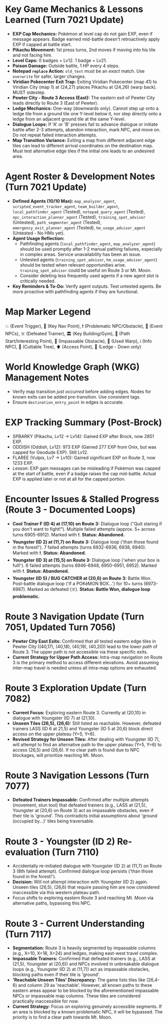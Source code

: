 # Key Game Mechanics & Lessons Learned (Turn 7021 Update)
*   **EXP Cap Mechanics:** Pokémon at level cap do not gain EXP, even if message appears. Badge earned mid-battle doesn't retroactively apply EXP if capped at battle start.
*   **Pikachu Movement:** 1st press turns, 2nd moves if moving *into* his tile and not facing him.
*   **Level Caps:** 0 badges = Lv12. 1 badge = Lv21.
*   **Poison Damage:** Outside battle, 1 HP every 4 steps.
*   **Notepad `replace` Action:** `old_text` must be an *exact* match. Use `overwrite` for safer, larger changes.
*   **Viridian Pokecenter Exit Trap:** Exiting Viridian Pokecenter (map 41) to Viridian City (map 1) at (24,27) places Pikachu at (24,26) (warp back). MUST sidestep.
*   **Pewter City - Route 3 Access (East):** The eastern exit of Pewter City leads directly to Route 3 (East of Pewter).
*   **Ledge Mechanics:** One-way (downwards only). Cannot step *up* onto a ledge tile from a ground tile one Y-level below it, nor step directly onto a ledge from an adjacent ground tile at the same Y-level.
*   **Dialogue Loops:** If 'A' or 'B' presses fail to advance dialogue or initiate battle after 2-3 attempts, abandon interaction, mark NPC, and move on. Do not repeat failed interaction attempts.
*   **Map Transition Variance:** Exiting a map from different adjacent edge tiles can lead to different arrival coordinates on the destination map. Must test alternative edge tiles if the initial one leads to an undesired area.

# Agent Roster & Development Notes (Turn 7021 Update)
*   **Defined Agents (10/10 Max):** `map_analyzer_agent`, `scripted_event_tracker_agent`, `team_builder_agent`, `local_pathfinder_agent` (Tested), `notepad_query_agent` (Tested), `npc_interaction_planner_agent` (Tested), `training_spot_advisor` (Untested), `path_segmenter_agent` (Tested), `emergency_exit_planner_agent` (Tested), `hm_usage_advisor_agent` (Untested - No HMs yet).
*   **Agent Usage Reflection:**
    *   Pathfinding agents (`local_pathfinder_agent`, `map_analyzer_agent`) should be used promptly after 1-2 manual pathing failures, especially in complex areas. Service unavailability has been an issue.
    *   Untested agents (`training_spot_advisor`, `hm_usage_advisor_agent`) should be tested when relevant opportunities arise. `training_spot_advisor` could be useful on Route 3 or Mt. Moon.
    *   Consider deleting less frequently used agents if a new agent slot is critically needed.
*   **Key Reminders & To-Do:** Verify agent outputs. Test untested agents. Be more proactive with pathfinding agents if they are functional.

# Map Marker Legend
💥 (Event Trigger), 🎯 (Key Nav Point), ❗ (Problematic NPC/Obstacle), 💁 (Event NPCs), ☠️ (Defeated Trainer), 🏛️ (Key Building/Gym), 📍 (Path Start/Interesting Point), 🧱 (Impassable Obstacle), 🚪 (Used Warp), ℹ️ (Info NPC), 🌱 (Cuttable Tree), ⬆️ (Access Point), 🚧 (Ledge - Down only)

# World Knowledge Graph (WKG) Management Notes
*   Verify map transition *just occurred* before adding edges. Nodes for known exits can be added pre-transition. Use consistent tags.
*   Ensure `destination_entry_point` in edges is accurate.

# EXP Tracking Summary (Post-Brock)
*   SPBARKY (Pikachu, Lv12 -> Lv14): Gained EXP after Brock, now 2851 EXP.
*   ODDISH (Oddish, Lv12): 973 EXP (Gained 277 EXP from Onix, but was capped for Geodude EXP). Still Lv12.
*   FLAREE (Vulpix, Lv7 -> Lv10): Gained significant EXP on Route 3, now 1233 EXP.
*   Lesson: EXP gain messages can be misleading if Pokémon was capped at the start of battle, even if a badge raises the cap mid-battle. Actual EXP is applied later or not at all for the capped portion.

# Encounter Issues & Stalled Progress (Route 3 - Documented Loops)
*   **Cool Trainer F (ID 4) at (17,10) on Route 3:** Dialogue loop ("Quit staring if you don't want to fight!"). Multiple failed attempts (approx. 5+ across turns 6905-6912). Marked with ❗. **Status: Abandoned.**
*   **Youngster (ID 2) at (11,7) on Route 3:** Dialogue loop ('than those found in the forest!'). 7 failed attempts (turns 6932-6936, 6938, 6940). Marked with ❗. **Status: Abandoned.**
*   **Youngster (ID 3) at (15,5) on Route 3:** Dialogue loop ('when your box is full!'). 6 failed attempts (turns 6946-6948, 6950-6951, 6952). Marked with ❗. **Status: Abandoned.**
*   **Youngster (ID 5) / BUG CATCHER at (20,6) on Route 3:** Battle Won. Post-battle dialogue loop ('If a POKéMON BOX...') for 10+ turns (6973-6987). Marked as defeated (☠️). **Status: Battle Won, dialogue loop problematic.**

# Route 3 Navigation Update (Turn 7051, Updated Turn 7056)
*   **Pewter City East Exits:** Confirmed that all tested eastern edge tiles in Pewter City ((40,17), (40,18), (40,19), (40,20)) lead to the *lower path* of Route 3. The upper path is not accessible via these specific exits.
*   **Current Strategy for Upper Path Access:** Intra-map navigation on Route 3 is the primary method to access different elevations. Avoid assuming inter-map travel is needed unless all intra-map options are exhausted.

# Route 3 Exploration Update (Turn 7082)
*   **Current Focus:** Exploring eastern Route 3. Currently at (20,10) in dialogue with Youngster (ID 7) at (21,10).
*   **Unseen Tiles (26,5), (26,6):** Still listed as reachable. However, defeated trainers LASS (ID 6 at 21,5) and Youngster (ID 5 at 20,6) block direct access on the upper plateau (Y=5, Y=6).
*   **Revised Strategy for Unseen Tiles:** After dealing with Youngster (ID 7), will attempt to find an alternative path to the upper plateau (Y=5, Y=6) to access (26,5) and (26,6). If no clear path is found due to NPC blockages, will prioritize reaching Mt. Moon.

# Route 3 Navigation Lessons (Turn 7077)
*   **Defeated Trainers Impassable:** Confirmed after multiple attempts (movement, stun tool) that defeated trainers (e.g., LASS at (21,5), Youngster at (20,6) on Route 3) act as impassable obstacles, even if their tile is 'ground'. This contradicts initial assumptions about 'ground (occupied by...)' tiles being traversable.

# Route 3 - Youngster (ID 2) Re-evaluation (Turn 7110)
*   Accidentally re-initiated dialogue with Youngster (ID 2) at (11,7) on Route 3 (8th failed attempt). Confirmed dialogue loop persists ('than those found in the forest!').
*   **Decision:** Will not attempt interaction with Youngster (ID 2) again. Unseen tiles (26,5), (26,6) that require passing him are now considered inaccessible via this western plateau path.
*   Focus shifts to exploring eastern Route 3 and reaching Mt. Moon via alternative paths, bypassing this NPC.

# Route 3 - Current Understanding (Turn 7117)
*   **Segmentation:** Route 3 is heavily segmented by impassable columns (e.g., X=10, X=18, X=24) and ledges, making east-west travel complex.
*   **Impassable Trainers:** Confirmed that defeated trainers (e.g., LASS at (21,5), Youngster at (20,6)) and NPCs involved in unbreakable dialogue loops (e.g., Youngster (ID 2) at (11,7)) act as impassable obstacles, blocking paths even if their tile is 'ground'.
*   **'Reachable Unseen Tiles' Discrepancy:** The game lists tiles like (26,4-6) and column 29 as 'reachable'. However, all known paths to these eastern areas appear to be blocked by the aforementioned impassable NPCs or impassable map columns. These tiles are considered practically inaccessible for now.
*   **Current Strategy:** Focus on exploring genuinely accessible segments. If an area is blocked by a known problematic NPC, it will be bypassed. The priority is to find a clear path towards Mt. Moon.